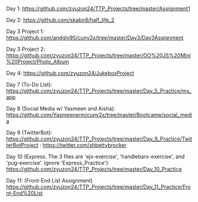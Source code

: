 Day 1: https://github.com/zyuzon24/TTP_Projects/tree/master/Assignment1

Day 2: https://github.com/skabir8/half_life_2

Day 3 Project 1: https://github.com/andgly95/cuny2x/tree/master/Day3/Day3Assignment

Day 3 Project 2: https://github.com/zyuzon24/TTP_Projects/tree/master/OO%20JS%20Mini%20Project/Photo_Album

Day 4: https://github.com/zyuzon24/JukeboxProject

Day 7 (To-Do List): https://github.com/zyuzon24/TTP_Projects/tree/master/Day_5_Practice/my_app

Day 8 (Social Media w/ Yasmeen and Aisha): https://github.com/Yasmeenerm/cuny2x/tree/master/Bootcamp/social_media

Day 9 (TwitterBot): https://github.com/zyuzon24/TTP_Projects/tree/master/Day_9_Practice/TwitterBotProject
                  : https://twitter.com/shbettybrocker

Day 10 (Express. The 3 files are 'ejs-exercise', 'handlebars-exercise', and 'pug-exercise'. Ignore 'Express_Practice'): https://github.com/zyuzon24/TTP_Projects/tree/master/Day_10_Practice

Day 11: (Front-End List Assignment) https://github.com/zyuzon24/TTP_Projects/tree/master/Day_11_Practice/Front-End%20List
